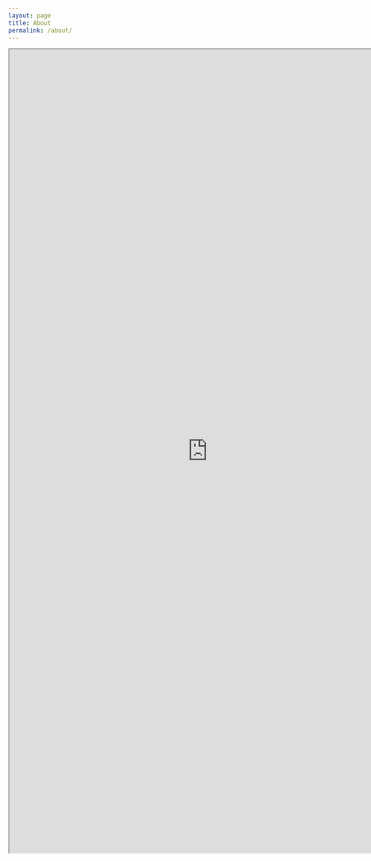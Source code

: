 ```yaml
---
layout: page
title: About
permalink: /about/
---
```


<iframe width="800" height="1620"  src="https://docs.google.com/document/d/1CuVFqB7PC8FGflbvK9URTt5SUhK3_8u12dNa2J-vj_8/pub?embedded=true"></iframe>
